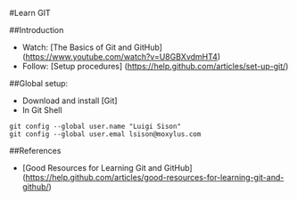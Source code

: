 #Learn GIT

##Introduction
* Watch: [The Basics of Git and GitHub] (https://www.youtube.com/watch?v=U8GBXvdmHT4)
* Follow: [Setup procedures] (https://help.github.com/articles/set-up-git/)

##Global setup:
* Download and install [Git]
* In Git Shell
```
git config --global user.name "Luigi Sison"
git config --global user.emal lsison@moxylus.com
```


##References
* [Good Resources for Learning Git and GitHub] (https://help.github.com/articles/good-resources-for-learning-git-and-github/)
